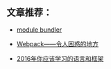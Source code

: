 #

## 文章推荐：
- [module bundler](http://mp.weixin.qq.com/s?__biz=MjM5MTA1MjAxMQ==&mid=2651220822&idx=1&sn=c102fee5ff6a071a5fb096589a7db099&scene=4#wechat_redirect)
- [Webpack——令人困惑的地方](http://mp.weixin.qq.com/s?__biz=MjM5MTA1MjAxMQ==&mid=2651220724&idx=1&sn=3ba804d5f48c364dd2adaddfb087007f&scene=4#wechat_redirect)

- [2016年你应该学习的语言和框架](http://mp.weixin.qq.com/s?__biz=MzAwNDcyNjI3OA==&mid=2650838908&idx=1&sn=cd3456efa9cc843e0b7169b43381ae70&scene=1&srcid=0530wvRwB7CKswdHiV49ELJ6#wechat_redirect)